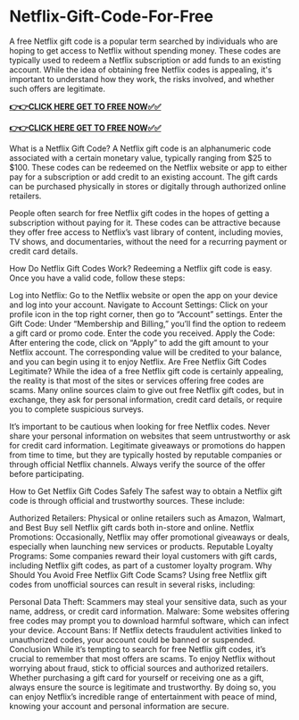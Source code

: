 # Netflix-Gift-Code-For-Free
A free Netflix gift code is a popular term searched by individuals who are hoping to get access to Netflix without spending money. These codes are typically used to redeem a Netflix subscription or add funds to an existing account. While the idea of obtaining free Netflix codes is appealing, it's important to understand how they work, the risks involved, and whether such offers are legitimate.

[**👉👉CLICK HERE GET TO FREE NOW✅✅**](https://free-gift-card.raj-solution.com/958f890)

[**👉👉CLICK HERE GET TO FREE NOW✅✅**](https://free-gift-card.raj-solution.com/958f890)

What is a Netflix Gift Code?
A Netflix gift code is an alphanumeric code associated with a certain monetary value, typically ranging from $25 to $100. These codes can be redeemed on the Netflix website or app to either pay for a subscription or add credit to an existing account. The gift cards can be purchased physically in stores or digitally through authorized online retailers.

People often search for free Netflix gift codes in the hopes of getting a subscription without paying for it. These codes can be attractive because they offer free access to Netflix’s vast library of content, including movies, TV shows, and documentaries, without the need for a recurring payment or credit card details.

How Do Netflix Gift Codes Work?
Redeeming a Netflix gift code is easy. Once you have a valid code, follow these steps:

Log into Netflix: Go to the Netflix website or open the app on your device and log into your account.
Navigate to Account Settings: Click on your profile icon in the top right corner, then go to “Account” settings.
Enter the Gift Code: Under “Membership and Billing,” you’ll find the option to redeem a gift card or promo code. Enter the code you received.
Apply the Code: After entering the code, click on “Apply” to add the gift amount to your Netflix account. The corresponding value will be credited to your balance, and you can begin using it to enjoy Netflix.
Are Free Netflix Gift Codes Legitimate?
While the idea of a free Netflix gift code is certainly appealing, the reality is that most of the sites or services offering free codes are scams. Many online sources claim to give out free Netflix gift codes, but in exchange, they ask for personal information, credit card details, or require you to complete suspicious surveys.

It’s important to be cautious when looking for free Netflix codes. Never share your personal information on websites that seem untrustworthy or ask for credit card information. Legitimate giveaways or promotions do happen from time to time, but they are typically hosted by reputable companies or through official Netflix channels. Always verify the source of the offer before participating.

How to Get Netflix Gift Codes Safely
The safest way to obtain a Netflix gift code is through official and trustworthy sources. These include:

Authorized Retailers: Physical or online retailers such as Amazon, Walmart, and Best Buy sell Netflix gift cards both in-store and online.
Netflix Promotions: Occasionally, Netflix may offer promotional giveaways or deals, especially when launching new services or products.
Reputable Loyalty Programs: Some companies reward their loyal customers with gift cards, including Netflix gift codes, as part of a customer loyalty program.
Why Should You Avoid Free Netflix Gift Code Scams?
Using free Netflix gift codes from unofficial sources can result in several risks, including:

Personal Data Theft: Scammers may steal your sensitive data, such as your name, address, or credit card information.
Malware: Some websites offering free codes may prompt you to download harmful software, which can infect your device.
Account Bans: If Netflix detects fraudulent activities linked to unauthorized codes, your account could be banned or suspended.
Conclusion
While it’s tempting to search for free Netflix gift codes, it’s crucial to remember that most offers are scams. To enjoy Netflix without worrying about fraud, stick to official sources and authorized retailers. Whether purchasing a gift card for yourself or receiving one as a gift, always ensure the source is legitimate and trustworthy. By doing so, you can enjoy Netflix’s incredible range of entertainment with peace of mind, knowing your account and personal information are secure.
